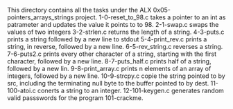 This directory contains all the tasks under the ALX 0x05-pointers_arrays_strings project.
1-0-reset_to_98.c takes a pointer to an int as patrameter and updates the value it points to to 98.
2-1-swap.c swaps the values of two integers
3-2-strlen.c returns the length of a string.
4-3-puts.c prints a string followed by a new line to stdout
5-4-print_rev.c prints a string, in reverse, followed by a new line.
6-5-rev_string.c reverses a string.
7-6-puts2.c prints every other character of a string, starting with the first character, followed by a new line.
8-7-puts_half.c prints half of a string, followed by a new lin.
9-8-print_array.c prints n elements of an array of integers, followed by a new line.
10-9-strcpy.c copie the string pointed to by src, including the terminating null byte to the buffer pointed to by dest.
11-100-atoi.c conerts a string to an integer.
12-101-keygen.c generates random valid passswords for the program 101-crackme.
